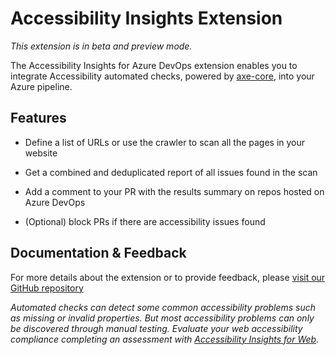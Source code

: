 <!--
Copyright (c) Microsoft Corporation. All rights reserved.
Licensed under the MIT License.
-->

# Accessibility Insights Extension

_This extension is in beta and preview mode._

The Accessibility Insights for Azure DevOps extension enables you to integrate Accessibility automated checks, powered by [axe-core](https://github.com/dequelabs/axe-core), into your Azure pipeline.

## Features

-   Define a list of URLs or use the crawler to scan all the pages in your website

-   Get a combined and deduplicated report of all issues found in the scan

-   Add a comment to your PR with the results summary on repos hosted on Azure DevOps

-   (Optional) block PRs if there are accessibility issues found

## Documentation & Feedback

For more details about the extension or to provide feedback, please [visit our GitHub repository](https://github.com/microsoft/accessibility-insights-action)

_Automated checks can detect some common accessibility problems such as missing or invalid properties. But most accessibility problems can only be discovered through manual testing. Evaluate your web accessibility compliance completing an assessment with [Accessibility Insights for Web](https://accessibilityinsights.io/docs/en/web/overview/)._
